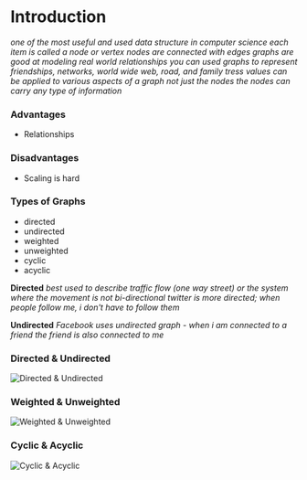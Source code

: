 # Introduction
*one of the most useful and used data structure in computer science*
*each item is called a node or vertex*
*nodes are connected with edges*
*graphs are good at modeling real world relationships*
*you can used graphs to represent friendships, networks, world wide web, road, and family tress*
*values can be applied to various aspects of a graph not just the nodes*
*the nodes can carry any type of information*

### Advantages
- Relationships

### Disadvantages
- Scaling is hard

### Types of Graphs
- directed
- undirected
- weighted 
- unweighted
- cyclic
- acyclic

**Directed**
*best used to describe traffic flow (one way street) or the system where the movement is not bi-directional*
*twitter is more directed; when people follow me, i don't have to follow them*

**Undirected**
*Facebook uses undirected graph - when i am connected to a friend the friend is also connected to me*

### Directed & Undirected
![Directed & Undirected](../directed-vs-undirected-graph.jpg)

### Weighted & Unweighted
![Weighted & Unweighted](../weight-unweighted.jpg)

### Cyclic & Acyclic
![Cyclic & Acyclic](../cyclic-acyclic.jpeg)
